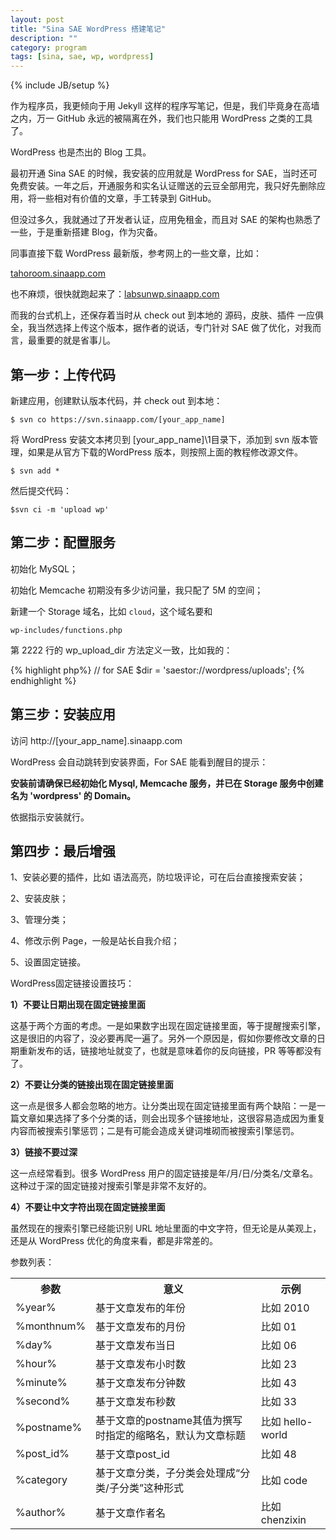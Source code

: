 ```yaml
---
layout: post
title: "Sina SAE WordPress 搭建笔记"
description: ""
category: program
tags: [sina, sae, wp, wordpress]
---
```

{% include JB/setup %}

作为程序员，我更倾向于用 Jekyll 这样的程序写笔记，但是，我们毕竟身在高墙之内，万一 GitHub 永远的被隔离在外，我们也只能用 WordPress 之类的工具了。

WordPress 也是杰出的 Blog 工具。

最初开通 Sina SAE 的时候，我安装的应用就是 WordPress for SAE，当时还可免费安装。一年之后，开通服务和实名认证赠送的云豆全部用完，我只好先删除应用，将一些相对有价值的文章，手工转录到 GitHub。

但没过多久，我就通过了开发者认证，应用免租金，而且对 SAE 的架构也熟悉了一些，于是重新搭建 Blog，作为灾备。

同事直接下载 WordPress 最新版，参考网上的一些文章，比如：

[tahoroom.sinaapp.com](http://tahoroom.sinaapp.com/?p=2013)

也不麻烦，很快就跑起来了：[labsunwp.sinaapp.com](http://labsunwp.sinaapp.com/)

而我的台式机上，还保存着当时从 check out 到本地的 源码，皮肤、插件 一应俱全，我当然选择上传这个版本，据作者的说话，专门针对 SAE 做了优化，对我而言，最重要的就是省事儿。

## 第一步：上传代码

新建应用，创建默认版本代码，并 check out 到本地：

`$ svn co https://svn.sinaapp.com/[your_app_name]`

将 WordPress 安装文本拷贝到 \[your_app_name]\1目录下，添加到 svn 版本管理，如果是从官方下载的WordPress 版本，则按照上面的教程修改源文件。

`$ svn add *`

然后提交代码：

`$svn ci -m 'upload wp'`

## 第二步：配置服务

初始化 MySQL； 

初始化 Memcache 初期没有多少访问量，我只配了 5M 的空间； 

新建一个 Storage 域名，比如 `cloud`，这个域名要和 

`wp-includes/functions.php`

第 2222 行的 wp_upload_dir 方法定义一致，比如我的：

{% highlight php%}
// for SAE
$dir = 'saestor://wordpress/uploads';
{% endhighlight %}

## 第三步：安装应用

访问 http://\[your_app_name].sinaapp.com

WordPress 会自动跳转到安装界面，For SAE 能看到醒目的提示：

**安装前请确保已经初始化 Mysql, Memcache 服务，并已在 Storage 服务中创建名为 'wordpress' 的 Domain。**

依据指示安装就行。

## 第四步：最后增强

1、安装必要的插件，比如 语法高亮，防垃圾评论，可在后台直接搜索安装；

2、安装皮肤； 

3、管理分类； 

4、修改示例 Page，一般是站长自我介绍； 

5、设置固定链接。

WordPress固定链接设置技巧：

**1）不要让日期出现在固定链接里面**

这基于两个方面的考虑。一是如果数字出现在固定链接里面，等于提醒搜索引擎，这是很旧的内容了，没必要再爬一遍了。另外一个原因是，假如你要修改文章的日期重新发布的话，链接地址就变了，也就是意味着你的反向链接，PR 等等都没有了。

**2）不要让分类的链接出现在固定链接里面**

这一点是很多人都会忽略的地方。让分类出现在固定链接里面有两个缺陷：一是一篇文章如果选择了多个分类的话，则会出现多个链接地址，这很容易造成因为重复内容而被搜索引擎惩罚；二是有可能会造成关键词堆砌而被搜索引擎惩罚。

**3）链接不要过深**

这一点经常看到。很多 WordPress 用户的固定链接是年/月/日/分类名/文章名。这种过于深的固定链接对搜索引擎是非常不友好的。

**4）不要让中文字符出现在固定链接里面**

虽然现在的搜索引擎已经能识别 URL 地址里面的中文字符，但无论是从美观上，还是从 WordPress 优化的角度来看，都是非常差的。

参数列表：

<table class="table table-bordered table-hover table-striped"><tbody>
<tr>
<th class="confluenceTh">参数</th>
<th class="confluenceTh">意义</th>
<th class="confluenceTh">示例</th>
</tr>
<tr>
<td>%year%</td>
<td>基于文章发布的年份</td>
<td>比如 2010</td>
</tr>
<tr>
<td>%monthnum%</td>
<td>基于文章发布的月份</td>
<td>比如 01</td>
</tr>
<tr>
<td>%day%</td>
<td>基于文章发布当日</td>
<td>比如 06</td>
</tr>
<tr>
<td>%hour%</td>
<td>基于文章发布小时数</td>
<td>比如 23</td>
</tr>
<tr>
<td>%minute%</td>
<td>基于文章发布分钟数</td>
<td>比如 43</td>
</tr>
<tr>
<td>%second%</td>
<td>基于文章发布秒数</td>
<td>比如 33</td>
</tr>
<tr>
<td>%postname%</td>
<td>基于文章的postname其值为撰写时指定的缩略名，默认为文章标题</td>
<td>比如 hello-world</td>
</tr>
<tr>
<td>%post_id%</td>
<td>基于文章post_id</td>
<td>比如 48</td>
</tr>
<tr>
<td>%category</td>
<td>基于文章分类，子分类会处理成“分类/子分类”这种形式</td>
<td>比如 code</td>
</tr>
<tr>
<td>%author%</td>
<td>基于文章作者名</td>
<td>比如 chenzixin</td>
</tr>
</tbody></table>







